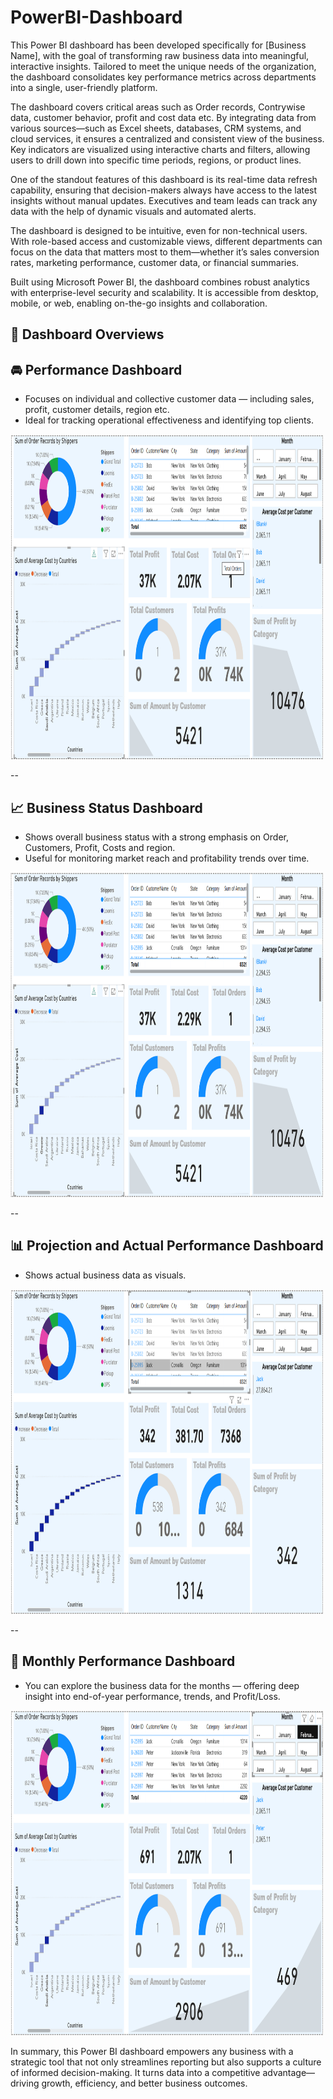 # PowerBI-Dashboard

This Power BI dashboard has been developed specifically for [Business Name], with the goal of transforming raw business data into meaningful, interactive insights. Tailored to meet the unique needs of the organization, the dashboard consolidates key performance metrics across departments into a single, user-friendly platform.

The dashboard covers critical areas such as Order records, Contrywise data, customer behavior, profit and cost data etc. By integrating data from various sources—such as Excel sheets, databases, CRM systems, and cloud services, it ensures a centralized and consistent view of the business. Key indicators are visualized using interactive charts and filters, allowing users to drill down into specific time periods, regions, or product lines.

One of the standout features of this dashboard is its real-time data refresh capability, ensuring that decision-makers always have access to the latest insights without manual updates. Executives and team leads can track any data with the help of dynamic visuals and automated alerts.

The dashboard is designed to be intuitive, even for non-technical users. With role-based access and customizable views, different departments can focus on the data that matters most to them—whether it’s sales conversion rates, marketing performance, customer data, or financial summaries.

Built using Microsoft Power BI, the dashboard combines robust analytics with enterprise-level security and scalability. It is accessible from desktop, mobile, or web, enabling on-the-go insights and collaboration.

## 🧩 Dashboard Overviews

## 🚘 Performance Dashboard
- Focuses on individual and collective customer data — including sales, profit, customer details, region etc. 
- Ideal for tracking operational effectiveness and identifying top clients.

<img src="https://github.com/rajibsahani-29/PowerBI-Dashboard/blob/main/PB1.png" alt="Image" width="500" height="520">

--

## 📈 Business Status Dashboard
- Shows overall business status with a strong emphasis on Order, Customers, Profit, Costs and region. 
- Useful for monitoring market reach and profitability trends over time.

<img src="https://github.com/rajibsahani-29/PowerBI-Dashboard/blob/main/PB4.png" alt="Image" width="500" height="520">

--

## 📊 Projection and Actual Performance Dashboard
- Shows actual business data as visuals. 

<img src="https://github.com/rajibsahani-29/PowerBI-Dashboard/blob/main/PB3.png" alt="Image" width="500" height="520">

--

## 📆 Monthly Performance Dashboard
- You can explore the business data for the months — offering deep insight into end-of-year performance, trends, and Profit/Loss.

<img src="https://github.com/rajibsahani-29/PowerBI-Dashboard/blob/main/PB2.png" alt="Image" width="500" height="520">



In summary, this Power BI dashboard empowers any business with a strategic tool that not only streamlines reporting but also supports a culture of informed decision-making. It turns data into a competitive advantage—driving growth, efficiency, and better business outcomes.

